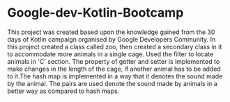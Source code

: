 # Google-dev-Kotlin-Bootcamp
This project was created based upon the knowledge gained from the 30 days of Kotlin campaign organised by Google Developers Community.
In this project created a class called zoo, then created a secondary class in it to accommodate more animals in a single cage. Used the filter to locate animals in 'C' section. The property of getter and setter is implemented to make changes in the length of the cage, if another animal has to be added to it.The hash map is implemented in a way that it denotes the sound made by the animal. The pairs are used denote the sound made by animals in a better way as compared to hash maps.
